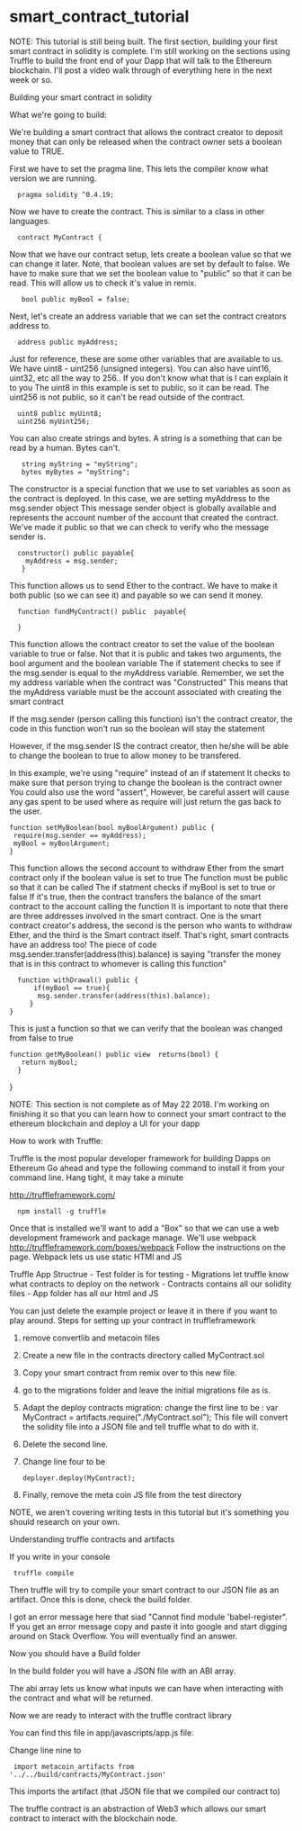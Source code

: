 # smart_contract_tutorial

 NOTE: This tutorial is still being built. The first section, building your first smart contract in solidity is complete. 
 I'm still working on the sections using Truffle to build the front end of your Dapp that will talk to the Ethereum blockchain. 
 I'll post a video walk through of everything here in the next week or so. 

Building your smart contract in solidity

What we're going to build:

We're building a smart contract that allows the contract creator to deposit money that can only be released when the contract owner sets a boolean value to TRUE.

First we have to set the pragma line. This lets the compiler know what version we are running.

      pragma solidity ^0.4.19;

Now we have to create the contract. This is similar to a class in other languages.

      contract MyContract {

 Now that we have our contract setup, lets create a boolean value so that we can change it later.
 Note, that boolean values are set by default to false.
 We have to make sure that we set the boolean value to "public" so that it can be read. This will allow us to check it's value in remix.

       bool public myBool = false;

 Next, let's create an address variable that we can set the contract creators address to.

      address public myAddress;

 Just for reference, these are some other variables that are available to us.
 We have uint8 - uint256 (unsigned integers). You can also have uint16, uint32, etc all the way to 256.. If you don't know what that is I can explain it to you
 The uint8 in this example is set to public, so it can be read. The uint256 is not public, so it can't be read outside of the contract.

      uint8 public myUint8;
      uint256 myUint256;

 You can also create strings and bytes. A string is a something that can be read by a human. Bytes can't.

       string myString = "myString";
       bytes myBytes = "myString";

The constructor is a special function that we use to set variables as soon as the contract is deployed. In this case, we are setting myAddress to the msg.sender object
This message sender object is globally available and represents the account number of the account that created the contract.
We've made it public so that we can check to verify who the message sender is.

      constructor() public payable{
        myAddress = msg.sender;
       }

This function allows us to send Ether to the contract. We have to make it both public (so we can see it) and payable so we can send it money.

      function fundMyContract() public  payable{

      }

This function allows the contract creator to set the value of the boolean variable to true or false. Not that it is public and takes two arguments, the bool argument and the boolean variable
The if statement checks to see if the msg.sender is equal to the myAddress variable. Remember, we set the my address variable when the contract was "Constructed"
This means that the myAddress variable must be the account associated with creating the smart contract

If the msg.sender (person calling this function) isn't the contract creator, the code in this function won't run so the boolean will stay the statement

However, if the msg.sender IS the contract creator, then he/she will be able to change the boolean to true to allow money to be transfered.

In this example, we're using "require" instead of an if statement
It checks to make sure that person trying to change the boolean is the contract owner
You could also use the word "assert", However, be careful assert will cause any gas spent to be used where as require will just return the gas back to the user.

    function setMyBoolean(bool myBoolArgument) public {
     require(msg.sender == myAddress);
     myBool = myBoolArgument;
    }

This function allows the second account to withdraw Ether from the smart contract only if the boolean value is set to true
The function must be public so that it can be called
The if statment checks if myBool is set to true or false
If it's true, then the contract transfers the balance of the smart contract to the account calling the function
It is important to note that there are three addresses involved in the smart contract.
One is the smart contract creator's address, the second is the person who wants to withdraw Ether, and the third is the Smart contract itself.
That's right, smart contracts have an address too!
The piece of code msg.sender.transfer(address(this).balance) is saying "transfer the money that is in this contract to whomever is calling this function"

      function withDrawal() public {
          if(myBool == true){
           msg.sender.transfer(address(this).balance);
         }
    }

This is just a function so that we can verify that the boolean was changed from false to true

    function getMyBoolean() public view  returns(bool) {
       return myBool;
      }

   }

NOTE: This section is not complete as of May 22 2018. I'm working on finishing it so that you can learn how to connect your smart contract to the ethereum blockchain and deploy a UI for your dapp

How to work with Truffle:

Truffle is the most popular developer framework for building Dapps on Ethereum
Go ahead and type the following command to install it from your command line.
Hang tight, it may take a minute

 http://truffleframework.com/

      npm install -g truffle

 Once that is installed we'll want to add a "Box" so that we can use a web development framework and package manage.
 We'll use webpack
 http://truffleframework.com/boxes/webpack
 Follow the instructions on the page.
 Webpack lets us use static HTMl and JS

 Truffle App Structrue
    - Test folder is for testing
    - Migrations let truffle know what contracts to deploy on the network
    - Contracts contains all our solidity files
    - App folder has all our html and JS

 You can just delete the example project or leave it in there if you want to play around.
 Steps for setting up your contract in truffleframework

1. remove convertlib and metacoin files
2. Create a new file in the contracts directory called MyContract.sol
3. Copy your smart contract from remix over to this new file.
4. go to the migrations folder and leave the initial migrations file as is.
5. Adapt the deploy contracts migration: change the first line to be : var MyContract = artifacts.require("./MyContract.sol");
 This file will convert the solidity file into a JSON file and tell truffle what to do with it.
6. Delete the second line.
7. Change line four to be   
             
       deployer.deploy(MyContract);
             
8. Finally, remove the meta coin JS file from the test directory

 NOTE, we aren't covering writing tests in this tutorial but it's something you should research on your own.

 Understanding truffle contracts and artifacts

 If you write in your console

     truffle compile

 Then truffle will try to compile your smart contract to our JSON file as an artifact.
 Once this is done, check the build folder.

 I got an error message here that siad "Cannot find module 'babel-register".
 If you get an error message copy and paste it into google and start digging around on Stack Overflow.
 You will eventually find an answer.

 Now you should have a Build folder

 In the build folder you will have a JSON file with an ABI array.

 The abi array lets us know what inputs we can have when interacting with the contract and what will be returned.

 Now we are ready to interact with the truffle contract library

 You can find this file in app/javascripts/app.js file. 

 Change line nine to

     import metacoin_artifacts from '../../build/contracts/MyContract.json'

 This imports the artifact (that JSON file that we compiled our contract to)

 The truffle contract is an abstraction of Web3 which allows our smart contract to interact with the blockchain node.
